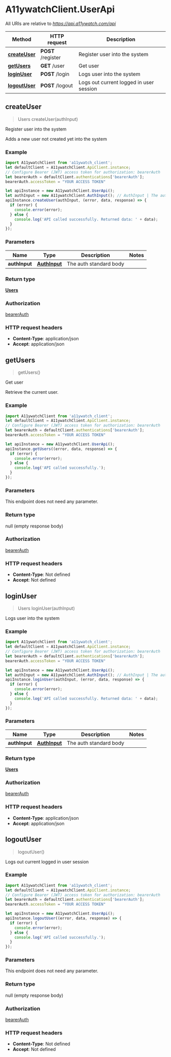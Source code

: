 # A11ywatchClient.UserApi

All URIs are relative to *https://api.a11ywatch.com/api*

Method | HTTP request | Description
------------- | ------------- | -------------
[**createUser**](UserApi.md#createUser) | **POST** /register | Register user into the system
[**getUsers**](UserApi.md#getUsers) | **GET** /user | Get user
[**loginUser**](UserApi.md#loginUser) | **POST** /login | Logs user into the system
[**logoutUser**](UserApi.md#logoutUser) | **POST** /logout | Logs out current logged in user session



## createUser

> Users createUser(authInput)

Register user into the system

Adds a new user not created yet into the system

### Example

```javascript
import A11ywatchClient from 'a11ywatch_client';
let defaultClient = A11ywatchClient.ApiClient.instance;
// Configure Bearer (JWT) access token for authorization: bearerAuth
let bearerAuth = defaultClient.authentications['bearerAuth'];
bearerAuth.accessToken = "YOUR ACCESS TOKEN"

let apiInstance = new A11ywatchClient.UserApi();
let authInput = new A11ywatchClient.AuthInput(); // AuthInput | The auth standard body
apiInstance.createUser(authInput, (error, data, response) => {
  if (error) {
    console.error(error);
  } else {
    console.log('API called successfully. Returned data: ' + data);
  }
});
```

### Parameters


Name | Type | Description  | Notes
------------- | ------------- | ------------- | -------------
 **authInput** | [**AuthInput**](AuthInput.md)| The auth standard body | 

### Return type

[**Users**](Users.md)

### Authorization

[bearerAuth](../README.md#bearerAuth)

### HTTP request headers

- **Content-Type**: application/json
- **Accept**: application/json


## getUsers

> getUsers()

Get user

Retrieve the current user.

### Example

```javascript
import A11ywatchClient from 'a11ywatch_client';
let defaultClient = A11ywatchClient.ApiClient.instance;
// Configure Bearer (JWT) access token for authorization: bearerAuth
let bearerAuth = defaultClient.authentications['bearerAuth'];
bearerAuth.accessToken = "YOUR ACCESS TOKEN"

let apiInstance = new A11ywatchClient.UserApi();
apiInstance.getUsers((error, data, response) => {
  if (error) {
    console.error(error);
  } else {
    console.log('API called successfully.');
  }
});
```

### Parameters

This endpoint does not need any parameter.

### Return type

null (empty response body)

### Authorization

[bearerAuth](../README.md#bearerAuth)

### HTTP request headers

- **Content-Type**: Not defined
- **Accept**: Not defined


## loginUser

> Users loginUser(authInput)

Logs user into the system



### Example

```javascript
import A11ywatchClient from 'a11ywatch_client';
let defaultClient = A11ywatchClient.ApiClient.instance;
// Configure Bearer (JWT) access token for authorization: bearerAuth
let bearerAuth = defaultClient.authentications['bearerAuth'];
bearerAuth.accessToken = "YOUR ACCESS TOKEN"

let apiInstance = new A11ywatchClient.UserApi();
let authInput = new A11ywatchClient.AuthInput(); // AuthInput | The auth standard body
apiInstance.loginUser(authInput, (error, data, response) => {
  if (error) {
    console.error(error);
  } else {
    console.log('API called successfully. Returned data: ' + data);
  }
});
```

### Parameters


Name | Type | Description  | Notes
------------- | ------------- | ------------- | -------------
 **authInput** | [**AuthInput**](AuthInput.md)| The auth standard body | 

### Return type

[**Users**](Users.md)

### Authorization

[bearerAuth](../README.md#bearerAuth)

### HTTP request headers

- **Content-Type**: application/json
- **Accept**: application/json


## logoutUser

> logoutUser()

Logs out current logged in user session



### Example

```javascript
import A11ywatchClient from 'a11ywatch_client';
let defaultClient = A11ywatchClient.ApiClient.instance;
// Configure Bearer (JWT) access token for authorization: bearerAuth
let bearerAuth = defaultClient.authentications['bearerAuth'];
bearerAuth.accessToken = "YOUR ACCESS TOKEN"

let apiInstance = new A11ywatchClient.UserApi();
apiInstance.logoutUser((error, data, response) => {
  if (error) {
    console.error(error);
  } else {
    console.log('API called successfully.');
  }
});
```

### Parameters

This endpoint does not need any parameter.

### Return type

null (empty response body)

### Authorization

[bearerAuth](../README.md#bearerAuth)

### HTTP request headers

- **Content-Type**: Not defined
- **Accept**: Not defined

